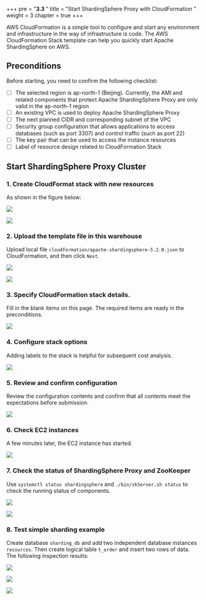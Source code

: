 +++
pre = "<b>3.3 </b>"
title = "Start ShardingSphere Proxy with CloudFormation "
weight = 3
chapter = true
+++

AWS CloudFormation is a simple tool to configure and start any environment and infrastructure in the way of infrastructure is code. The AWS CloudFormation Stack template can help you quickly start Apache ShardingSphere on AWS.

## Preconditions

Before starting, you need to confirm the following checklist:

- [ ] The selected region is ap-north-1 (Beijing). Currently, the AMI and related components that protect Apache ShardingSphere Proxy are only valid in the ap-north-1 region
- [ ] An existing VPC is used to deploy Apache ShardingSphere Proxy
- [ ] The next planned CIDR and corresponding subnet of the VPC
- [ ] Security group configuration that allows applications to access databases (such as port 3307) and control traffic (such as port 22)
- [ ] The key pair that can be used to access the instance resources 
- [ ] Label of resource design related to CloudFormation Stack

## Start ShardingSphere Proxy Cluster

### 1. Create CloudFormat stack with new resources

As shown in the figure below:

![](../../../img/operation-guide/1.PNG)

![](../../../img/operation-guide/2.PNG)

### 2. Upload the template file in this warehouse

Upload local file `cloudformation/apache-shardingsphere-5.2.0.json` to CloudFormation, and then click `Next`.

![](../../../img/operation-guide/3.PNG)

![](../../../img/operation-guide/4.PNG)

### 3. Specify CloudFormation stack details.

Fill in the blank items on this page. The required items are ready in the preconditions.

![](../../../img/operation-guide/5.PNG)

### 4. Configure stack options

Adding labels to the stack is helpful for subsequent cost analysis.

![](../../../img/operation-guide/6.PNG)

### 5. Review and confirm configuration

Review the configuration contents and confirm that all contents meet the expectations before submission.

![](../../../img/operation-guide/7.PNG)

### 6. Check EC2 instances

A few minutes later, the EC2 instance has started.

![](../../../img/operation-guide/8.PNG)

### 7. Check the status of ShardingSphere Proxy and ZooKeeper

Use `systemctl status shardingsphere` and `./bin/zkServer.sh status` to check the running status of components.

![](../../../img/operation-guide/9.PNG)

![](../../../img/operation-guide/10.PNG)

### 8. Test simple sharding example

Create database `sharding_db` and add two independent database instances `resources`. Then create logical table `t_order` and insert two rows of data. The following inspection results:

![](../../../img/operation-guide/11.PNG)

![](../../../img/operation-guide/12.PNG)

![](../../../img/operation-guide/13.PNG)
